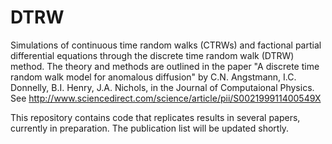 DTRW
====

Simulations of continuous time random walks (CTRWs) and factional partial differential equations through the discrete time random walk (DTRW) method. The theory and methods are outlined in the paper "A discrete time random walk model for anomalous diffusion" by C.N. Angstmann, I.C. Donnelly, B.I. Henry, J.A. Nichols, in the Journal of Computaional Physics. See http://www.sciencedirect.com/science/article/pii/S002199911400549X

This repository contains code that replicates results in several papers, currently in preparation. The publication list will be updated shortly.
